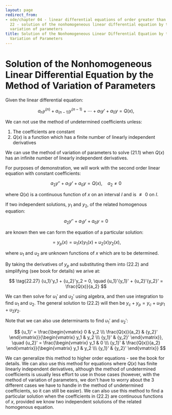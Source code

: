 ```yaml
---
layout: page
redirect_from:
- ode/chapter 04 - linear differential equations of order greater than one/lesson
  22 - solution of the nonhomogeneous linear differential equation by the method of
  variation of parameters
title: Solution of the Nonhomogeneous Linear Differential Equation by the Method of
  Variation of Parameters
---
```


# Solution of the Nonhomogeneous Linear Differential Equation by the Method of Variation of Parameters

Given the linear differential equation:

$$ \tag{22.1} a_ny^{(n)} + a_{(n-1)}y^{(n-1)} + \cdots + a_1y' + a_0y = Q(x), $$

We can not use the method of undetermined coefficients unless:

1. The coefficients are constant
2. $Q(x)$ is a function which has a finite number of linearly independent derivatives

We can use the method of variation of parameters to solve $(21.1)$ when $Q(x)$ has an infinite number of linearly independent derivatives.

For purposes of demonstration, we will work with the second order linear equation with constant coefficients:

$$ \tag{22.2} a_2y'' + a_1y' + a_0y = Q(x), \quad a_2 \neq 0 $$

where $Q(x)$ is a continuous function of $x$ on an interval $I$ and is $\not\equiv 0$ on $I$.

If two independent solutions, $y_1$ and $y_2$, of the related homogenous equation:

$$ \tag{22.21} a_2y'' + a_1y' + a_0y = 0 $$

are known then we can form the equation of a particular solution:

$$ \tag{22.22} = y_p(x) = u_1(x)y_1(x) + u_2(x)y_2(x), $$

where $u_1$ and $u_2$ are unknown functions of $x$ which are to be determined.

By taking the derivatives of $y_p$ and substituting them into $(22.2)$ and simplifying (see book for details) we arive at:

$$ \tag{22.27} {u_1}'y_1 + {u_2}'y_2 = 0, \quad {u_1}'{y_1}' + {u_2}'{y_2}' = \frac{Q(x)}{a_2} $$

We can then solve for ${u_1}'$ and ${u_2}'$ using algebra, and then use integration to find $u_1$ and $u_2$. The general solution to $(22.2)$ will then be $y_c + y_p = y_c + u_1 y_1 + u_2 y_2$.

Note that we can also use determinants to find ${u_1}'$ and ${u_2}'$:

$$ {u_1}' = \frac{\begin{vmatrix} 0 & y_2 \\\ \frac{Q(x)}{a_2} & {y_2}' \end{vmatrix}}{\begin{vmatrix} y_1 & y_2 \\\ {y_1}' & {y_2}' \end{vmatrix}}, \quad {u_2}' = \frac{\begin{vmatrix} y_1 & 0 \\\ {y_1}' & \frac{Q(x)}{a_2} \end{vmatrix}}{\begin{vmatrix} y_1 & y_2 \\\ {y_1}' & {y_2}' \end{vmatrix}}  $$

We can generalize this method to higher order equations - see the book for details. We can also use this method for equations where $Q(x)$ has finite linearly independent derivatives, although the method of undetermined coefficients is usually less effort to use in those cases (however, with the method of variation of parameters, we don't have to worry about the 3 different cases we have to handle in the method of undetermined coefficients, so it can still be easier). We can also use this method to find a particular solution when the coefficients in $(22.2)$ are continuous functions of $x$, provided we know two independent solutions of the related homogenous equation.
